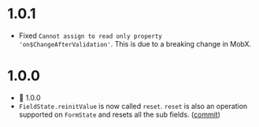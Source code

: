 # 1.0.1
* Fixed `Cannot assign to read only property 'on$ChangeAfterValidation'`. This is due to a breaking change in MobX. 

# 1.0.0
* 🎉 1.0.0 
* `FieldState.reinitValue` is now called `reset`. `reset` is also an operation supported on `FormState` and resets all the sub fields. ([commit](https://github.com/formstate/formstate/commit/5e6eefbe3fd8843740a905d98d6767ee35ad4963))
